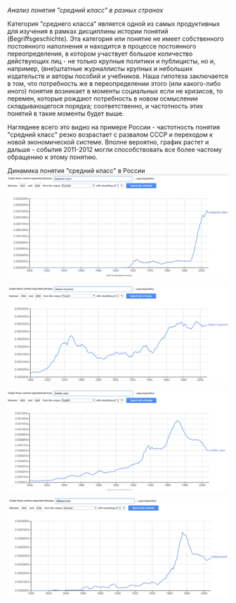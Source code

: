 *Анализ понятия "средний класс" в разных странах*

Категория "среднего класса" является одной из самых продуктивных для изучения в рамках дисциплины истории понятий (Begriffsgeschichte). Эта категория или понятие не имеет собственного постоянного наполнения и находится в процессе постоянного переопределения, в котором участвует большое количество действующих лиц - не только крупные политики и публицисты, но и, например, (вне)штатные журналлисты крупных и небольших издательств и авторы пособий и учебников. Наша гипотеза заключается в том, что потребность же в переопределении этого (или какого-либо иного) понятия возникает в моменты социальных если не кризисов, то перемен, которые рождают потребность в новом осмыслении складывающегося порядка; соответственно, и частотность этих понятий в такие моменты будет выше.

Нагляднее всего это видно на примере России - частотность понятия "средний класс" резко возрастает с развалом СССР и переходом к новой экономической системе. Вполне вероятно, график растет и дальше - события 2011-2012 могли способствовать все более частому обращению к этому понятию.

Динамика понятия "средний класс" в России
![Динамика понятия "средний класс" в России](https://github.com/WhyDalek93/DigitalHumanities/blob/master/%D0%A1%D1%80%D0%B5%D0%B4%D0%BD%D0%B8%D0%B9%20%D0%BA%D0%BB%D0%B0%D1%81%D1%81_%D0%A0%D0%BE%D1%81%D1%81%D0%B8%D1%8F.PNG)

![Динамика понятия "средний класс" во Франции](https://github.com/WhyDalek93/DigitalHumanities/blob/master/Classe%20moyenne_France.PNG)

![Динамика понятия "средний класс" в Англии](https://github.com/WhyDalek93/DigitalHumanities/blob/master/Middle%20Class_England.PNG)

![Динамика понятия "средний класс" в Германии](https://github.com/WhyDalek93/DigitalHumanities/blob/master/Mittelschicht_Germany.PNG)


      
